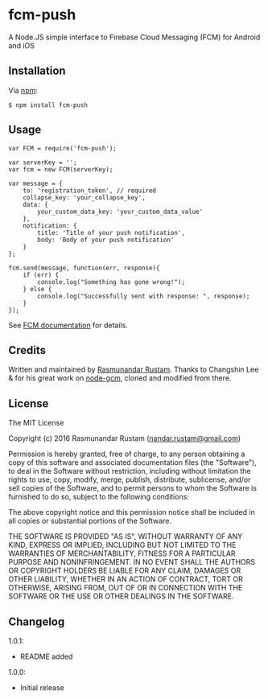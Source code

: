 fcm-push
========
A Node.JS simple interface to Firebase Cloud Messaging (FCM) for Android and iOS

## Installation

Via [npm][1]:

    $ npm install fcm-push

## Usage

    var FCM = require('fcm-push');

    var serverKey = '';
    var fcm = new FCM(serverKey);

    var message = {
        to: 'registration_token', // required
        collapse_key: 'your_collapse_key', 
        data: {
            your_custom_data_key: 'your_custom_data_value'
        },
        notification: {
            title: 'Title of your push notification',
            body: 'Body of your push notification'
        }
    };
    
    fcm.send(message, function(err, response){
        if (err) {
            console.log("Something has gone wrong!");
        } else {
            console.log("Successfully sent with response: ", response);
        }
    });

See [FCM documentation][2] for details.

## Credits

Written and maintained by [Rasmunandar Rustam][3].
Thanks to Changshin Lee & for his great work on [node-gcm][4], cloned and modified from there.

## License

The MIT License

Copyright (c) 2016 Rasmunandar Rustam (nandar.rustam@gmail.com)

Permission is hereby granted, free of charge, to any person obtaining a copy of this software and associated documentation files (the "Software"), to deal in the Software without restriction, including without limitation the rights to use, copy, modify, merge, publish, distribute, sublicense, and/or sell copies of the Software, and to permit persons to whom the Software is furnished to do so, subject to the following conditions:

The above copyright notice and this permission notice shall be included in all copies or substantial portions of the Software.

THE SOFTWARE IS PROVIDED "AS IS", WITHOUT WARRANTY OF ANY KIND, EXPRESS OR IMPLIED, INCLUDING BUT NOT LIMITED TO THE WARRANTIES OF MERCHANTABILITY, FITNESS FOR A PARTICULAR PURPOSE AND NONINFRINGEMENT. IN NO EVENT SHALL THE AUTHORS OR COPYRIGHT HOLDERS BE LIABLE FOR ANY CLAIM, DAMAGES OR OTHER LIABILITY, WHETHER IN AN ACTION OF CONTRACT, TORT OR OTHERWISE, ARISING FROM, OUT OF OR IN CONNECTION WITH THE SOFTWARE OR THE USE OR OTHER DEALINGS IN THE SOFTWARE.

[1]: http://github.com/isaacs/npm
[2]: https://firebase.google.com/docs/cloud-messaging/server
[3]: mailto:nandar.rustam@gmail.com
[4]: https://github.com/h2soft/node-gcm

## Changelog

1.0.1:

  - README added

1.0.0:

  - Initial release